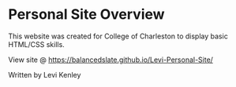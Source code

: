 # Personal Site Overview

This website was created for College of Charleston
to display basic HTML/CSS skills. 

View site @ https://balancedslate.github.io/Levi-Personal-Site/

Written by Levi Kenley
